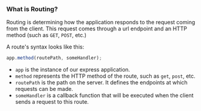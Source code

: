 ### What is Routing?

Routing is determining how the application responds to the request coming from the client. This request comes through a url endpoint and an HTTP method (such as `GET`, `POST`, etc.)

A route's syntax looks like this:

```javascript
app.method(routePath, someHandler);
```

- `app` is the instance of our express application.
- `method` represents the HTTP method of the route, such as `get`, `post`, etc.
- `routePath` is the path on the server. It defines the endpoints at which requests can be made.
- `someHandler` is a callback function that will be executed when the client sends a request to this route.
